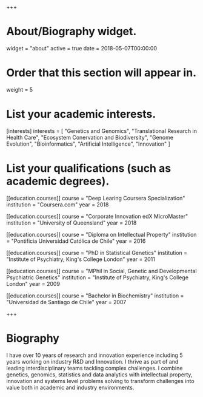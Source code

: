 +++
# About/Biography widget.
widget = "about"
active = true
date = 2018-05-07T00:00:00

# Order that this section will appear in.
weight = 5

# List your academic interests.
[interests]
  interests = [
    "Genetics and Genomics",
    "Translational Research in Health Care",
    "Ecosystem Conervation and Biodiversity",
    "Genome Evolution",
    "Bioinformatics",
    "Artificial Intelligence",
    "Innovation"
  ]

# List your qualifications (such as academic degrees).
[[education.courses]]
  course = "Deep Learing Coursera Specialization"
  institution = "Coursera.com"
  year = 2018

[[education.courses]]
  course = "Corporate Innovation edX MicroMaster"
  institution = "University of Queensland"
  year = 2018

[[education.courses]]
  course = "Diploma on Intellectual Property"
  institution = "Pontificia Universidad Católica de Chile"
  year = 2016

[[education.courses]]
  course = "PhD in Statistical Genetics"
  institution = "Institute of Psychiatry, King's College London"
  year = 2011

[[education.courses]]
  course = "MPhil in Social, Genetic and Developmental Psychiatric Genetics"
  institution = "Institute of Psychiatry, King's College London"
  year = 2009

[[education.courses]]
  course = "Bachelor in Biochemistry"
  institution = "Universidad de Santiago de Chile"
  year = 2007
 
+++

# Biography
I have over 10 years of research and innovation experience including 5 years working on industry R&D and Innovation. I thrive as part of and leading interdisciplinary teams tackling complex challenges. I combine genetics, genomics, statistics  and data analytics with intellectual property, innovation and systems level problems solving to transform challenges into value both in academic and industry environments. 

